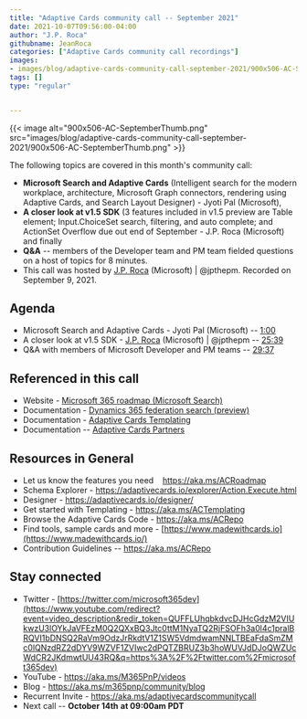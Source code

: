 ```yaml
---
title: "Adaptive Cards community call -- September 2021"
date: 2021-10-07T09:56:00-04:00
author: "J.P. Roca"
githubname: JeanRoca
categories: ["Adaptive Cards community call recordings"]
images:
- images/blog/adaptive-cards-community-call-september-2021/900x506-AC-SeptemberThumb.png
tags: []
type: "regular"


---
```


{{< image alt="900x506-AC-SeptemberThumb.png" src="images/blog/adaptive-cards-community-call-september-2021/900x506-AC-SeptemberThumb.png" >}}

The following topics are covered in this month's community call: 
- **Microsoft Search and Adaptive Cards** (Intelligent search for the
modern workplace, architecture, Microsoft Graph connectors, rendering
using Adaptive Cards, and Search Layout Designer) - Jyoti Pal
(Microsoft), 
- **A closer look at v1.5 SDK** (3 features included in v1.5
preview are Table element; Input.ChoiceSet search, filtering, and auto
complete; and ActionSet Overflow due out end of September - J.P. Roca
(Microsoft) and finally 
- **Q&A** -- members of the Developer team and PM
team fielded questions on a host of topics for 8 minutes.
- This call
was hosted by [J.P. Roca](http://twitter.com/jpthepm) (Microsoft) \|
\@jpthepm. Recorded on September 9, 2021.

## Agenda

-   Microsoft Search and Adaptive Cards - Jyoti Pal (Microsoft) --
    [1:00](https://youtu.be/Gc-Wc6D9mx4?t=60)
-   A closer look at v1.5 SDK - [J.P. Roca](http://twitter.com/jpthepm)
    (Microsoft) \| \@jpthepm --
    [25:39](https://youtu.be/Gc-Wc6D9mx4?t=1539)
-   Q&A with members of Microsoft Developer and PM teams --
    [29:37](https://youtu.be/Gc-Wc6D9mx4?t=1777)

## Referenced in this call

-   Website - [Microsoft 365 roadmap (Microsoft
    Search)](https://www.microsoft.com/microsoft-365/roadmap?filters=&searchterms=81952)
-   Documentation - [Dynamics 365 federation search
    (preview)](https://docs.microsoft.com/microsoftsearch/manage-dynamics365) 
-   Documentation - [Adaptive Cards
    Templating](https://docs.microsoft.com/adaptive-cards/templating/) 
-   Documentation -- [Adaptive Cards
    Partners](https://docs.microsoft.com/adaptive-cards/resources/partners) 

## Resources in General

-   Let us know the features you need    <https://aka.ms/ACRoadmap>
-   Schema Explorer
    - <https://adaptivecards.io/explorer/Action.Execute.html>
-   Designer - <https://adaptivecards.io/designer/> 
-   Get started with Templating - <https://aka.ms/ACTemplating>
-   Browse the Adaptive Cards Code - <https://aka.ms/ACRepo>
-   Find tools, sample cards and more
    - [https://www.madewithcards.io](https://www.madewithcards.io/)
-   Contribution Guidelines -- <https://aka.ms/ACRepo> 

## Stay connected

-   Twitter
    - [https://twitter.com/microsoft365dev](https://www.youtube.com/redirect?event=video_description&redir_token=QUFFLUhqbkdvcDJHcGdzM2VIUkwzU3lOYkJaVFEzM0Q2QXxBQ3Jtc0ttM1NyaTQ2RjFSOFh3a0l4c1pralBRQVI1bDNSQ2RaVm9OdzJrRkdtV1Z1SW5VdmdwamNNLTBEaFdaSmZMc0lQNzdRZ2dDYV9WZVF1ZVIwc2dPQTZBRUZ3b3hoWUVJdDJoQWZUcWdCR2JKdmwtUU43RQ&q=https%3A%2F%2Ftwitter.com%2Fmicrosoft365dev)​
-   YouTube - <https://aka.ms/M365PnP/videos>​
-   Blog - <https://aka.ms/m365pnp/community/blog>
-   Recurrent Invite - <https://aka.ms/adaptivecardscommunitycall>
-   Next call -- **October 14th** **at 09:00am PDT**